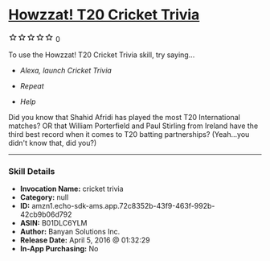 # [Howzzat! T20 Cricket Trivia](http://alexa.amazon.com/#skills/amzn1.echo-sdk-ams.app.72c8352b-43f9-463f-992b-42cb9b06d792)
![0 stars](../../images/ic_star_border_black_18dp_1x.png)![0 stars](../../images/ic_star_border_black_18dp_1x.png)![0 stars](../../images/ic_star_border_black_18dp_1x.png)![0 stars](../../images/ic_star_border_black_18dp_1x.png)![0 stars](../../images/ic_star_border_black_18dp_1x.png) 0

To use the Howzzat! T20 Cricket Trivia skill, try saying...

* *Alexa, launch Cricket Trivia*

* *Repeat*

* *Help*

Did you know that Shahid Afridi has played the most T20 International matches? OR that William Porterfield and Paul Stirling from Ireland have the third best record when it comes to T20 batting partnerships? (Yeah...you didn't know that, did you?)

***

### Skill Details

* **Invocation Name:** cricket trivia
* **Category:** null
* **ID:** amzn1.echo-sdk-ams.app.72c8352b-43f9-463f-992b-42cb9b06d792
* **ASIN:** B01DLC6YLM
* **Author:** Banyan Solutions Inc.
* **Release Date:** April 5, 2016 @ 01:32:29
* **In-App Purchasing:** No
